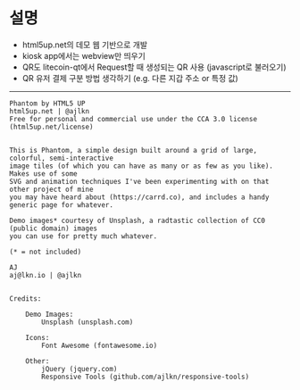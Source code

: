 # 설명
- html5up.net의 데모 웹 기반으로 개발
- kiosk app에서는 webview만 띄우기
- QR도 litecoin-qt에서 Request할 때 생성되는 QR 사용 (javascript로 불러오기) 
- QR 유저 결제 구분 방법 생각하기 (e.g. 다른 지갑 주소 or 특정 값)

---
```
Phantom by HTML5 UP
html5up.net | @ajlkn
Free for personal and commercial use under the CCA 3.0 license (html5up.net/license)


This is Phantom, a simple design built around a grid of large, colorful, semi-interactive
image tiles (of which you can have as many or as few as you like). Makes use of some
SVG and animation techniques I've been experimenting with on that other project of mine
you may have heard about (https://carrd.co), and includes a handy generic page for whatever.

Demo images* courtesy of Unsplash, a radtastic collection of CC0 (public domain) images
you can use for pretty much whatever.

(* = not included)

AJ
aj@lkn.io | @ajlkn


Credits:

	Demo Images:
		Unsplash (unsplash.com)

	Icons:
		Font Awesome (fontawesome.io)

	Other:
		jQuery (jquery.com)
		Responsive Tools (github.com/ajlkn/responsive-tools)
```
